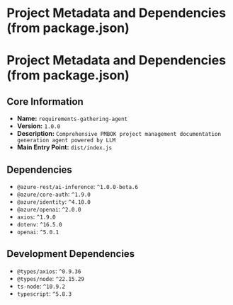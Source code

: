 # Project Metadata and Dependencies (from package.json)

# Project Metadata and Dependencies (from package.json)

## Core Information
- **Name:** `requirements-gathering-agent`
- **Version:** `1.0.0`
- **Description:** `Comprehensive PMBOK project management documentation generation agent powered by LLM`
- **Main Entry Point:** `dist/index.js`

## Dependencies
- `@azure-rest/ai-inference`: `^1.0.0-beta.6`
- `@azure/core-auth`: `^1.9.0`
- `@azure/identity`: `^4.10.0`
- `@azure/openai`: `^2.0.0`
- `axios`: `^1.9.0`
- `dotenv`: `^16.5.0`
- `openai`: `^5.0.1`

## Development Dependencies
- `@types/axios`: `^0.9.36`
- `@types/node`: `^22.15.29`
- `ts-node`: `^10.9.2`
- `typescript`: `^5.8.3`
